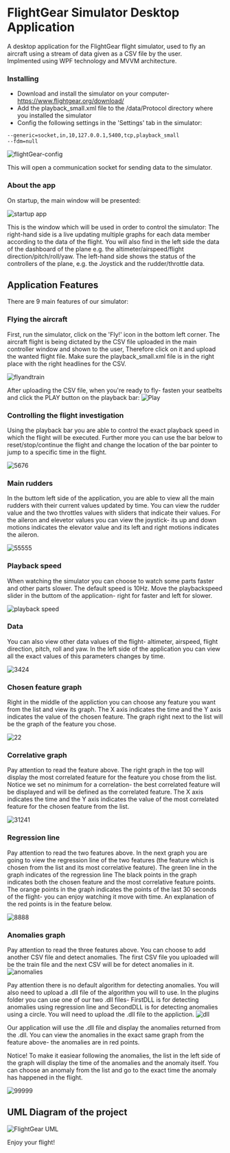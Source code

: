 # FlightGear Simulator Desktop Application
A desktop application for the FlightGear flight simulator, used to fly an aircraft using a stream of data given as a CSV file by the user. <br/>
Implmented using WPF technology and MVVM architecture.

### Installing 
* Download and install the simulator on your computer- https://www.flightgear.org/download/
* Add the playback_small.xml file to the /data/Protocol directory where you installed the simulator
* Config the following settings in the 'Settings' tab in the simulator:
```
--generic=socket,in,10,127.0.0.1,5400,tcp,playback_small
--fdm=null
```
![flightGear-config](https://user-images.githubusercontent.com/72696075/114277280-351c7880-9a33-11eb-9ef8-b71fbd385865.png)

This will open a communication socket for sending data to the simulator.

### About the app
On startup, the main window will be presented:

![startup app](https://user-images.githubusercontent.com/73164258/114630182-af166100-9cc2-11eb-907c-8fc7e0b58f17.png)

This is the window which will be used in order to control the simulator:
The right-hand side is a live updating multiple graphs for each data member according to the data of the flight.
You will also find in the left side the data of the dashboard of the plane e.g. the altimeter/airspeed/flight direction/pitch/roll/yaw.
The left-hand side shows the status of the controllers of the plane, e.g. the Joystick and the rudder/throttle data.

## Application Features
There are 9 main features of our simulator:

### Flying the aircraft
First, run the simulator, click on the 'Fly!' icon in the bottom left corner.
The aircraft flight is being dictated by the CSV file uploaded in the main controller window and shown to the user, Therefore click on it and upload the wanted flight file.
Make sure the playback_small.xml file is in the right place with the right headlines for the CSV.

![flyandtrain](https://user-images.githubusercontent.com/73164258/114630490-63b08280-9cc3-11eb-8421-25e9b13e92f3.png)

After uploading the CSV file, when you're ready to fly- fasten your seatbelts and click the PLAY button on the playback bar:
![Play](https://user-images.githubusercontent.com/73164258/114630923-48924280-9cc4-11eb-86a3-dafe1ba88686.png)

### Controlling the flight investigation
Using the playback bar you are able to control the exact playback speed in which the flight will be executed.
Further more you can use the bar below to reset/stop/continue the flight and change the location of the bar pointer to jump to a specific time in the flight.

![5676](https://user-images.githubusercontent.com/73164258/114635251-002b5280-9ccd-11eb-855e-6a9a71266294.png)

### Main rudders
In the buttom left side of the application, you are able to view all the main rudders with their current values updated by time.
You can view the rudder value and the two throttles values with sliders that indicate their values. 
For the aileron and elevetor values you can view the joystick- its up and down motions indicates the elevator value and its left and right motions indicates the aileron.

![55555](https://user-images.githubusercontent.com/73164258/114635274-0d484180-9ccd-11eb-9532-25bb8d1a1ef4.png)

### Playback speed
When watching the simulator you can choose to watch some parts faster and other parts slower.
The default speed is 10Hz.
Move the playbackspeed slider in the buttom of the application- right for faster and left for slower.

![playback speed](https://user-images.githubusercontent.com/73164258/114632164-c2c3c680-9cc6-11eb-8db1-2002c4e0668e.png)

### Data
You can also view other data values of the flight- altimeter, airspeed, flight direction, pitch, roll and yaw.
In the left side of the application you can view all the exact values of this parameters changes by time.

![3424](https://user-images.githubusercontent.com/73164258/114635329-29e47980-9ccd-11eb-96d6-cac6a4e54eb1.png)

### Chosen feature graph
Right in the middle of the appliction you can choose any feature you want from the list and view its graph.
The X axis indicates the time and the Y axis indicates the value of the chosen feature.
The graph right next to the list will be the graph of the feature you chose.

![22](https://user-images.githubusercontent.com/73164258/114635348-3799ff00-9ccd-11eb-8153-459803f261a2.png)

### Correlative graph
Pay attention to read the feature above.
The right graph in the top will display the most correlated feature for the feature you chose from the list.
Notice we set no minimum for a correlation- the best correlated feature will be displayed and will be defined as the correlated feature.
The X axis indicates the time and the Y axis indicates the value of the most correlated feature for the chosen feature from the list.

![31241](https://user-images.githubusercontent.com/73164258/114635376-45e81b00-9ccd-11eb-8fa9-ac2c7fbe13c1.png)

### Regression line
Pay attention to read the two features above.
In the next graph you are going to view the regression line of the two features (the feature which is chosen from the list and its most correlative feature).
The green line in the graph indicates of the regression line
The black points in the graph indicates both the chosen feature and the most correlative feature points.
The orange points in the graph indicates the points of the last 30 seconds of the flight- you can enjoy watching it move with time.
An explanation of the red points is in the feature below.

![8888](https://user-images.githubusercontent.com/73164258/114635393-4ed8ec80-9ccd-11eb-906c-0be13b5db052.png)

### Anomalies graph
Pay attention to read the three features above.
You can choose to add another CSV file and detect anomalies.
The first CSV file you uploaded will be the train file and the next CSV will be for detect anomalies in it.
![anomalies](https://user-images.githubusercontent.com/73164258/114633886-1257c180-9cca-11eb-9bfd-4707c5abeb29.png)

Pay attention there is no default algorithm for detecting anomalies. 
You will also need to upload a .dll file of the algorithm you will to use.
In the plugins folder you can use one of our two .dll files- FirstDLL is for detecting anomalies using regression line and SecondDLL is for detecting anomalies using a circle.
You will need to upload the .dll file to the appliction.
![dll](https://user-images.githubusercontent.com/73164258/114634085-78dcdf80-9cca-11eb-91ee-ed2abd55cfeb.png)

Our application will use the .dll file and display the anomalies returned from the .dll.
You can view the anomalies in the exact same graph from the feature above- the anomalies are in red points.

Notice! To make it easiear following the anomalies, the list in the left side of the graph will display the time of the anomalies and the anomaly itself.
You can choose an anomaly from the list and go to the exact time the anomaly has happened in the flight.

![99999](https://user-images.githubusercontent.com/73164258/114635415-5a2c1800-9ccd-11eb-802d-6442f9ad728c.png)



## UML Diagram of the project

![FlightGear UML](https://user-images.githubusercontent.com/72696075/114566337-d47f7c80-9c7a-11eb-82d1-84b8367a3c06.png)

Enjoy your flight!
